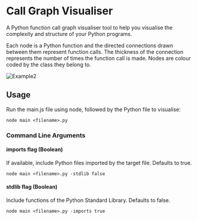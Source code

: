 # Call Graph Visualiser

A Python function call graph visualiser tool to help you visualise the complexity and structure of your Python programs.

Each node is a Python function and the directed connections drawn between them represent function calls. The thickness of the connection represents the number of times the function call is made. Nodes are colour coded by the class they belong to.

![Example2](https://user-images.githubusercontent.com/41476809/139538596-ed31f372-2c31-4e9a-9bb1-871411bb8a8a.png)

## Usage
Run the main.js file using node, followed by the Python file to visualise:

    node main <filename>.py

### Command Line Arguments

#### imports flag (Boolean)
If available, include Python files imported by the target file. Defaults to true.

    node main <filename>.py -stdlib false

#### stdlib flag (Boolean)
Include functions of the Python Standard Library. Defaults to false.

    node main <filename>.py -imports true
